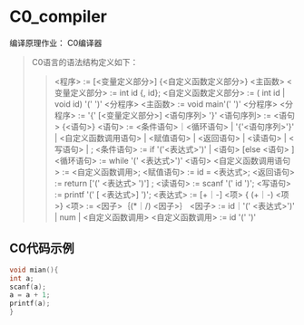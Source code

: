 # C0_compiler
编译原理作业：
    C0编译器
>C0语言的语法结构定义如下：
>><程序> := [<变量定义部分>] {<自定义函数定义部分>} <主函数>
>><变量定义部分> :=  int id {, id};
>><自定义函数定义部分> :=  ( int id | void id) '(' ')' <分程序>
>><主函数> := void main'(' ')' <分程序>
>><分程序> := '{' [<变量定义部分>] <语句序列> '}'
>><语句序列> := <语句> {<语句>}
>><语句> :=  <条件语句>｜<循环语句> | '{'<语句序列>'}' | <自定义函数调用语句> | <赋值语句> | <返回语句> | <读语句> | <写语句> | ;
>><条件语句> := if '('<表达式>')' | <语句> [else <语句> ]
>><循环语句> := while '(' <表达式>')' <语句>
>><自定义函数调用语句> := <自定义函数调用>;
>><赋值语句> := id = <表达式>;
>><返回语句> := return ['(' <表达式> ')'] ;
>><读语句> := scanf '(' id ')';
>><写语句> := printf '(' [ <表达式>] ')';
>><表达式> :=  [+｜-] <项> { (+｜-) <项>}
>><项>  :=  <因子>｛(*｜/) <因子>｝
>><因子>  :=  id｜'(' <表达式>')' | num | <自定义函数调用>
>><自定义函数调用> := id '(' ')'

## C0代码示例
``` C++
void mian(){
int a;
scanf(a);
a = a + 1;
printf(a);
}